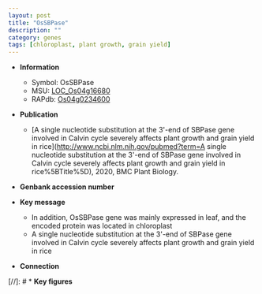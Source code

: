 ```yaml
---
layout: post
title: "OsSBPase"
description: ""
category: genes
tags: [chloroplast, plant growth, grain yield]
---
```


* **Information**  
    + Symbol: OsSBPase  
    + MSU: [LOC_Os04g16680](http://rice.uga.edu/cgi-bin/ORF_infopage.cgi?orf=LOC_Os04g16680)  
    + RAPdb: [Os04g0234600](http://rapdb.dna.affrc.go.jp/viewer/gbrowse_details/irgsp1?name=Os04g0234600)  

* **Publication**  
    + [A single nucleotide substitution at the 3'-end of SBPase gene involved in Calvin cycle severely affects plant growth and grain yield in rice](http://www.ncbi.nlm.nih.gov/pubmed?term=A single nucleotide substitution at the 3'-end of SBPase gene involved in Calvin cycle severely affects plant growth and grain yield in rice%5BTitle%5D), 2020, BMC Plant Biology.

* **Genbank accession number**  

* **Key message**  
    + In addition, OsSBPase gene was mainly expressed in leaf, and the encoded protein was located in chloroplast
    + A single nucleotide substitution at the 3'-end of SBPase gene involved in Calvin cycle severely affects plant growth and grain yield in rice

* **Connection**  

[//]: # * **Key figures**  


